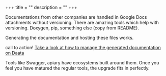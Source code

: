 +++
title = ""
description = ""
+++

Documentations from other companies are handled in Google Docs attachments without versioning.
There are amazing tools which help with versioning. Doxygen, pip, something else (copy from README).

Generating the documentation and hosting these files works.

call to action!
<a href="/how-to/versioned-documentation">Take a look at how to manage the generated documentation on Daata</a>

Tools like Swagger, apiary have ecosystems built around them. Once you feel you have matured the regular tools, the upgrade fits in perfectly.
